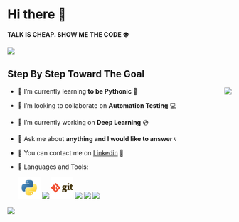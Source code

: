 # Hi there 👋 

<strong>TALK IS CHEAP. SHOW ME THE CODE</strong> :alien:

![](https://www.lambdatest.com/blog/wp-content/uploads/2019/02/Untitled-1.gif)



## Step By Step Toward The Goal

<img src="https://cdn.jsdelivr.net/gh/sy-records/staticfile@master/images/202007/huaji.gif" align="right" height="150">

- 🌱 I’m currently learning <strong>to be Pythonic</strong> :snake:
- 👯 I’m looking to collaborate on <strong>Automation Testing</strong> :computer:
- 🔭 I’m currently working on <strong>Deep Learning</strong> :cd:                
- 💬 Ask me about <strong>anything and I would like to answer</strong> :telephone_receiver:  
- :panda_face: You can contact me on [Linkedin](https://www.linkedin.com/in/popa-georgian-victor-013775222/) :iphone:
- 🌱 Languages and Tools: 

    <div>
        <code><img height="50" src="https://raw.githubusercontent.com/github/explore/80688e429a7d4ef2fca1e82350fe8e3517d3494d/topics/python/python.png"></code>
        <code><img height="50" src="https://cdn.svgporn.com/logos/visual-studio-code.svg"></code>
        <code><img height="50" src="https://raw.githubusercontent.com/github/explore/80688e429a7d4ef2fca1e82350fe8e3517d3494d/topics/git/git.png"></code>
        <code><img height="50" src="https://i.postimg.cc/T1DSXkpL/Screenshot-3.png"></code>
        <code><img height="50" src="https://i.postimg.cc/kg6VPKcr/Screenshot-4.png"></code>
        <code><img height="50" src="https://i.postimg.cc/gkbk5Q7W/Screenshot-5.png"></code>
    </div>
<img src="https://media.giphy.com/media/QHE5gWI0QjqF2/giphy.gif" width="40%" align="center">
